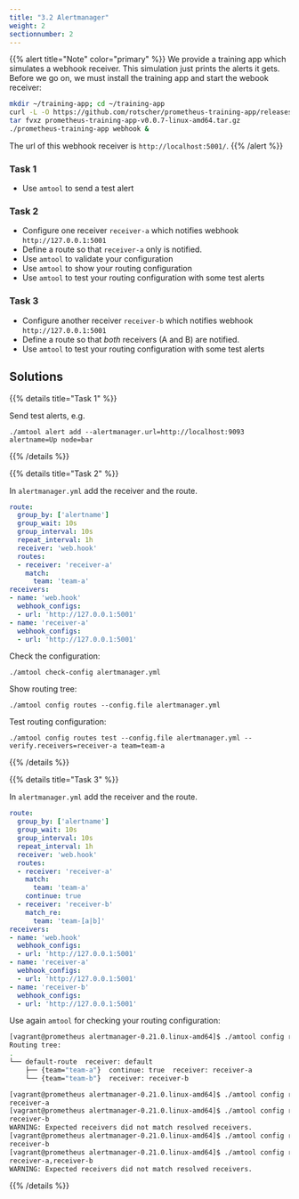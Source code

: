 ```yaml
---
title: "3.2 Alertmanager"
weight: 2
sectionnumber: 2
---
```


{{% alert title="Note" color="primary" %}}
We provide a training app which simulates a webhook receiver. This simulation just prints the alerts it gets. Before we go on, we must install the training app and start the webook receiver:

```bash
mkdir ~/training-app; cd ~/training-app
curl -L -O https://github.com/rotscher/prometheus-training-app/releases/download/v0.0.7/prometheus-training-app-v0.0.7-linux-amd64.tar.gz
tar fvxz prometheus-training-app-v0.0.7-linux-amd64.tar.gz
./prometheus-training-app webhook &
```

The url of this webhook receiver is `http://localhost:5001/`.
{{% /alert %}}

### Task 1

* Use `amtool` to send a test alert

### Task 2

* Configure one receiver `receiver-a` which notifies webhook `http://127.0.0.1:5001`
* Define a route so that `receiver-a` only is notified.
* Use `amtool` to validate your configuration
* Use `amtool` to show your routing configuration
* Use `amtool` to test your routing configuration with some test alerts

### Task 3

* Configure another receiver `receiver-b` which notifies webhook `http://127.0.0.1:5001`
* Define a route so that _both_ receivers (A and B) are notified.
* Use `amtool` to test your routing configuration with some test alerts

## Solutions

{{% details title="Task 1" %}}

Send test alerts, e.g.

`./amtool alert add --alertmanager.url=http://localhost:9093 alertname=Up node=bar`

{{% /details %}}

{{% details title="Task 2" %}}

In `alertmanager.yml` add the receiver and the route.

```yaml
route:
  group_by: ['alertname']
  group_wait: 10s
  group_interval: 10s
  repeat_interval: 1h
  receiver: 'web.hook'
  routes:
  - receiver: 'receiver-a'
    match:
      team: 'team-a'
receivers:
- name: 'web.hook'
  webhook_configs:
  - url: 'http://127.0.0.1:5001'
- name: 'receiver-a'
  webhook_configs:
  - url: 'http://127.0.0.1:5001'
```

Check the configuration:

`./amtool check-config alertmanager.yml`

Show routing tree:

`./amtool config routes --config.file alertmanager.yml`

Test routing configuration:

`./amtool config routes test --config.file alertmanager.yml --verify.receivers=receiver-a team=team-a`

{{% /details %}}

{{% details title="Task 3" %}}

In `alertmanager.yml` add the receiver and the route.

```yaml
route:
  group_by: ['alertname']
  group_wait: 10s
  group_interval: 10s
  repeat_interval: 1h
  receiver: 'web.hook'
  routes:
  - receiver: 'receiver-a'
    match:
      team: 'team-a'
    continue: true
  - receiver: 'receiver-b'
    match_re:
      team: 'team-[a|b]'
receivers:
- name: 'web.hook'
  webhook_configs:
  - url: 'http://127.0.0.1:5001'
- name: 'receiver-a'
  webhook_configs:
  - url: 'http://127.0.0.1:5001'
- name: 'receiver-b'
  webhook_configs:
  - url: 'http://127.0.0.1:5001'
```

Use again `amtool` for checking your routing configuration:

```bash
[vagrant@prometheus alertmanager-0.21.0.linux-amd64]$ ./amtool config routes --config.file alertmanager.yml
Routing tree:
.
└── default-route  receiver: default
    ├── {team="team-a"}  continue: true  receiver: receiver-a
    └── {team="team-b"}  receiver: receiver-b

[vagrant@prometheus alertmanager-0.21.0.linux-amd64]$ ./amtool config routes test --config.file alertmanager.yml --verify.receivers=receiver-a team=team-a
receiver-a
[vagrant@prometheus alertmanager-0.21.0.linux-amd64]$ ./amtool config routes test --config.file alertmanager.yml --verify.receivers=receiver-a team=team-b
receiver-b
WARNING: Expected receivers did not match resolved receivers.
[vagrant@prometheus alertmanager-0.21.0.linux-amd64]$ ./amtool config routes test --config.file alertmanager.yml --verify.receivers=receiver-b team=team-b
receiver-b
[vagrant@prometheus alertmanager-0.21.0.linux-amd64]$ ./amtool config routes test --config.file alertmanager.yml --verify.receivers=receiver-b team=team-a
receiver-a,receiver-b
WARNING: Expected receivers did not match resolved receivers.
```
{{% /details %}}

